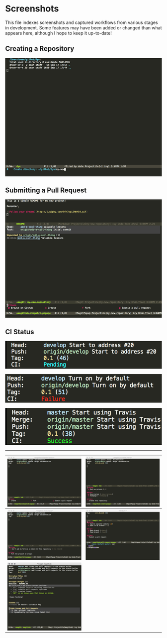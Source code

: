 # Screenshots

This file indexes screenshots and captured workflows from various
stages in development.  Some features may have been added or changed
than what appears here, although I hope to keep it up-to-date!

## Creating a Repository

![Creating](images/create.gif)

## Submitting a Pull Request

![submitting a Pull Request](images/pull-request.gif)

## CI Status

![CI Pending](images/ci-pending.png)

![CI Failure](images/ci-failure.png)

![CI Success](images/ci-success.png)

---

![Dispatch](images/scr1.png)|![Creating](images/scr2.png)
:-------------------------:|:-------------------------:
![Forking](images/scr3.png)|![Pushing](images/scr4.png)
![Issues and Pull Requests](images/scr5.png)|
